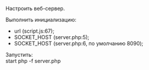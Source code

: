 Настроить веб-сервер.

Выполнить инициализацию:
- url (script.js:67);
- SOCKET_HOST (server.php:5);
- SOCKET_HOST (server.php:6, по умолчанию 8090);

Запустить: <br>
start php -f server.php